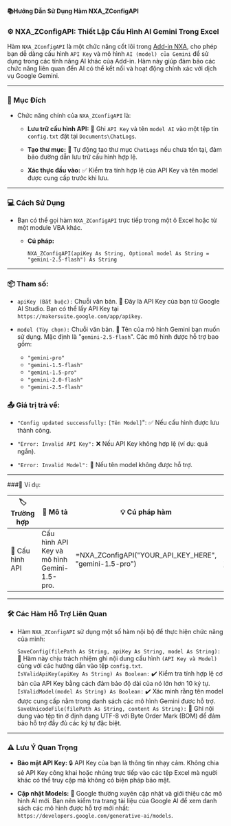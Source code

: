 **📚Hướng Dẫn Sử Dụng Hàm NXA_ZConfigAPI**  

### ⚙️ NXA_ZConfigAPI: Thiết Lập Cấu Hình AI Gemini Trong Excel  

Hàm `NXA_ZConfigAPI` là một chức năng cốt lõi trong [Add-in NXA](https://github.com/XuanAn2018/Addin-NXA), cho phép bạn dễ dàng cấu hình `API Key` và mô hình `AI (model) của Gemini` để sử dụng trong các tính năng AI khác của Add-in. Hàm này giúp đảm bảo các chức năng liên quan đến AI có thể kết nối và hoạt động chính xác với dịch vụ Google Gemini.  

---

### 🎯 Mục Đích  

- Chức năng chính của `NXA_ZConfigAPI` là:  

  - **Lưu trữ cấu hình API:** 🔑 Ghi `API Key` và tên `model AI` vào một tệp tin `config.txt` đặt tại `Documents\ChatLogs`.

  - **Tạo thư mục:** 📂 Tự động tạo thư mục `ChatLogs` nếu chưa tồn tại, đảm bảo đường dẫn lưu trữ cấu hình hợp lệ.

  - **Xác thực đầu vào:** ✅ Kiểm tra tính hợp lệ của API Key và tên model được cung cấp trước khi lưu.

---

### 💻 Cách Sử Dụng

- Bạn có thể gọi hàm `NXA_ZConfigAPI` trực tiếp trong một ô Excel hoặc từ một module VBA khác.

  - **Cú pháp:**

    ```NXA_ZConfigAPI(apiKey As String, Optional model As String = "gemini-2.5-flash") As String```

---

### 📦 Tham số:

- `apiKey (Bắt buộc):` Chuỗi văn bản. 🔑 Đây là API Key của bạn từ Google AI Studio. Bạn có thể lấy API Key tại `https://makersuite.google.com/app/apikey`.

- `model (Tùy chọn):` Chuỗi văn bản. 🤖 Tên của mô hình Gemini bạn muốn sử dụng. Mặc định là "`gemini-2.5-flash`". Các mô hình được hỗ trợ bao gồm:
  - `"gemini-pro"`
  - `"gemini-1.5-flash"`
  - `"gemini-1.5-pro"`
  - `"gemini-2.0-flash"`
  - `"gemini-2.5-flash"`

### 📤 Giá trị trả về:

- `"Config updated successfully:` `[Tên Model]`": ✅ Nếu cấu hình được lưu thành công.

- `"Error: Invalid API Key":` ❌ Nếu API Key không hợp lệ (ví dụ: quá ngắn).

- `"Error: Invalid Model":` 🚫 Nếu tên model không được hỗ trợ.

---

###📝 Ví dụ:


| 🏷️ Trường hợp              | 📝 Mô tả                                                         | 💡 Cú pháp hàm                                          | 📊 Kết quả                     |
|---------------------------|-----------------------------------------------------------------|--------------------------------------------------------|-------------------------------|
| 🔧 Cấu hình API           | Cấu hình API Key và mô hình Gemini-1.5-pro.                    | =NXA_ZConfigAPI("YOUR_API_KEY_HERE", "gemini-1.5-pro") | Cấu hình API thành công       |

---

### 🛠️ Các Hàm Hỗ Trợ Liên Quan
- Hàm `NXA_ZConfigAPI` sử dụng một số hàm nội bộ để thực hiện chức năng của mình:

  `SaveConfig(filePath As String, apiKey As String, model As String):` 💾 Hàm này chịu trách nhiệm ghi nội dung cấu hình `(API Key và Model)` cùng với các hướng dẫn vào tệp `config.txt`.  
  `IsValidApiKey(apiKey As String) As Boolean:` ✔️ Kiểm tra tính hợp lệ cơ bản của API Key bằng cách đảm bảo độ dài của nó lớn hơn 10 ký tự.  
  `IsValidModel(model As String) As Boolean:` ✔️ Xác minh rằng tên model được cung cấp nằm trong danh sách các mô hình Gemini được hỗ trợ.  
  `SaveUnicodeFile(filePath As String, content As String):` 📄 Ghi nội dung vào tệp tin ở định dạng UTF-8 với Byte Order Mark (BOM) để đảm bảo hỗ trợ đầy đủ các ký tự đặc biệt.  

---

### ⚠️ Lưu Ý Quan Trọng  

- **Bảo mật API Key:** 🔒 API Key của bạn là thông tin nhạy cảm. Không chia sẻ API Key công khai hoặc nhúng trực tiếp vào các tệp Excel mà người khác có thể truy cập mà không có biện pháp bảo mật.  

- **Cập nhật Models:** 🔄 Google thường xuyên cập nhật và giới thiệu các mô hình AI mới. Bạn nên kiểm tra trang tài liệu của Google AI để xem danh sách các mô hình được hỗ trợ mới nhất: `https://developers.google.com/generative-ai/models`.  
